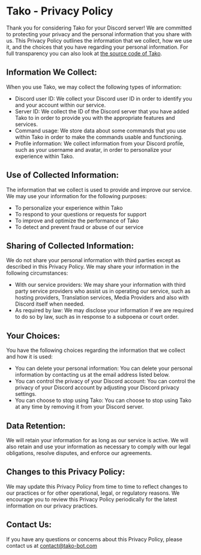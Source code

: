 # Tako - Privacy Policy
Thank you for considering Tako for your Discord server! We are committed to protecting your privacy and the personal information that you share with us. This Privacy Policy outlines the information that we collect, how we use it, and the choices that you have regarding your personal information. For full transparency you can also look at [the source code of Tako](https://github.com/tako-discord/tako).

## Information We Collect:

When you use Tako, we may collect the following types of information:

- Discord user ID: We collect your Discord user ID in order to identify you and your account within our service.
- Server ID: We collect the ID of the Discord server that you have added Tako to in order to provide you with the appropriate features and services.
- Command usage: We store data about some commands that you use within Tako in order to make the commands usable and functioning.
- Profile information: We collect information from your Discord profile, such as your username and avatar, in order to personalize your experience within Tako.

## Use of Collected Information:

The information that we collect is used to provide and improve our service. We may use your information for the following purposes:

- To personalize your experience within Tako
- To respond to your questions or requests for support
- To improve and optimize the performance of Tako
- To detect and prevent fraud or abuse of our service

## Sharing of Collected Information:

We do not share your personal information with third parties except as described in this Privacy Policy. We may share your information in the following circumstances:

- With our service providers: We may share your information with third party service providers who assist us in operating our service, such as hosting providers, Translation services, Media Providers and also with Discord itself when needed.
- As required by law: We may disclose your information if we are required to do so by law, such as in response to a subpoena or court order.

## Your Choices:

You have the following choices regarding the information that we collect and how it is used:

- You can delete your personal information: You can delete your personal information by contacting us at the email address listed below.
- You can control the privacy of your Discord account: You can control the privacy of your Discord account by adjusting your Discord privacy settings.
- You can choose to stop using Tako: You can choose to stop using Tako at any time by removing it from your Discord server.

## Data Retention:

We will retain your information for as long as our service is active. We will also retain and use your information as necessary to comply with our legal obligations, resolve disputes, and enforce our agreements.

## Changes to this Privacy Policy:

We may update this Privacy Policy from time to time to reflect changes to our practices or for other operational, legal, or regulatory reasons. We encourage you to review this Privacy Policy periodically for the latest information on our privacy practices.

## Contact Us:

If you have any questions or concerns about this Privacy Policy, please contact us at <a href="mailto:contact@tako-bot.com">contact@tako-bot.com</a>
